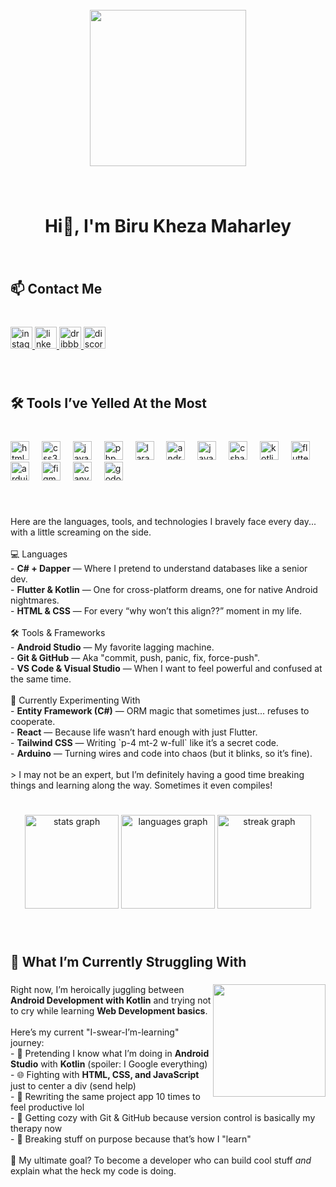 <br clear="both">

<div align="center">
  <img height="250" src="https://media.tenor.com/tEbjIWKMCYoAAAAC/hu-tao-genshin-impact.gif"  />
</div>

###

<br clear="both">

<h1 align="center">Hi👋, I'm Biru Kheza Maharley</h1>

###

<br clear="both">

<h2 align="left">📫 Contact Me</h2>

###

<br clear="both">

<div align="left">
  <a href="https://www.instagram.com/biruworks/" target="_blank">
    <img src="https://img.shields.io/static/v1?message=Instagram&logo=instagram&label=&color=E4405F&logoColor=white&labelColor=&style=for-the-badge" height="35" alt="instagram logo"  />
  </a>
  <a href="https://www.linkedin.com/in/birukheza/" target="_blank">
    <img src="https://img.shields.io/static/v1?message=LinkedIn&logo=linkedin&label=&color=0077B5&logoColor=white&labelColor=&style=for-the-badge" height="35" alt="linkedin logo"  />
  </a>
  <a href="https://dribbble.com/BiruDribbble" target="_blank">
    <img src="https://img.shields.io/static/v1?message=Dribbble&logo=dribbble&label=&color=EA4C89&logoColor=white&labelColor=&style=for-the-badge" height="35" alt="dribbble logo"  />
  </a>
  <a href="discordapp.com/users/383944841782099969" target="_blank">
    <img src="https://img.shields.io/static/v1?message=Discord&logo=discord&label=&color=7289DA&logoColor=white&labelColor=&style=for-the-badge" height="35" alt="discord logo"  />
  </a>
</div>

###

<br clear="both">

<h2 align="left">🛠️ Tools I’ve Yelled At the Most</h2>

###

<br clear="both">

<div align="left">
  <img src="https://cdn.jsdelivr.net/gh/devicons/devicon/icons/html5/html5-original.svg" height="30" alt="html5 logo"  />
  <img width="12" />
  <img src="https://cdn.jsdelivr.net/gh/devicons/devicon/icons/css3/css3-original.svg" height="30" alt="css3 logo"  />
  <img width="12" />
  <img src="https://cdn.jsdelivr.net/gh/devicons/devicon/icons/javascript/javascript-original.svg" height="30" alt="javascript logo"  />
  <img width="12" />
  <img src="https://cdn.jsdelivr.net/gh/devicons/devicon/icons/php/php-original.svg" height="30" alt="php logo"  />
  <img width="12" />
  <img src="https://cdn.jsdelivr.net/gh/devicons/devicon/icons/laravel/laravel-original.svg" height="30" alt="laravel logo"  />
  <img width="12" />
  <img src="https://cdn.jsdelivr.net/gh/devicons/devicon/icons/androidstudio/androidstudio-original.svg" height="30" alt="androidstudio logo"  />
  <img width="12" />
  <img src="https://cdn.jsdelivr.net/gh/devicons/devicon/icons/java/java-original.svg" height="30" alt="java logo"  />
  <img width="12" />
  <img src="https://cdn.jsdelivr.net/gh/devicons/devicon/icons/csharp/csharp-original.svg" height="30" alt="csharp logo"  />
  <img width="12" />
  <img src="https://cdn.jsdelivr.net/gh/devicons/devicon/icons/kotlin/kotlin-original.svg" height="30" alt="kotlin logo"  />
  <img width="12" />
  <img src="https://cdn.jsdelivr.net/gh/devicons/devicon/icons/flutter/flutter-original.svg" height="30" alt="flutter logo"  />
  <img width="12" />
  <img src="https://cdn.jsdelivr.net/gh/devicons/devicon/icons/arduino/arduino-original.svg" height="30" alt="arduino logo"  />
  <img width="12" />
  <img src="https://cdn.jsdelivr.net/gh/devicons/devicon/icons/figma/figma-original.svg" height="30" alt="figma logo"  />
  <img width="12" />
  <img src="https://cdn.jsdelivr.net/gh/devicons/devicon/icons/canva/canva-original.svg" height="30" alt="canva logo"  />
  <img width="12" />
  <img src="https://cdn.jsdelivr.net/gh/devicons/devicon/icons/godot/godot-original.svg" height="30" alt="godot logo"  />
</div>

###

<br clear="both">

<p align="left">Here are the languages, tools, and technologies I bravely face every day... with a little screaming on the side.<br><br>💻 Languages<br>- <b>C# + Dapper</b> — Where I pretend to understand databases like a senior dev.<br>- <b>Flutter & Kotlin</b> — One for cross-platform dreams, one for native Android nightmares.<br>- <b>HTML & CSS</b> — For every “why won’t this align??” moment in my life.<br><br>🛠️ Tools & Frameworks<br>- <b>Android Studio</b> — My favorite lagging machine.<br>- <b>Git & GitHub</b> — Aka "commit, push, panic, fix, force-push".<br>- <b>VS Code & Visual Studio</b> — When I want to feel powerful and confused at the same time.<br><br>🧪 Currently Experimenting With<br>- <b>Entity Framework (C#)</b> — ORM magic that sometimes just... refuses to cooperate.<br>- <b>React</b> — Because life wasn’t hard enough with just Flutter.<br>- <b>Tailwind CSS</b> — Writing `p-4 mt-2 w-full` like it’s a secret code.<br>- <b>Arduino</b> — Turning wires and code into chaos (but it blinks, so it’s fine).<br><br>> I may not be an expert, but I’m definitely having a good time breaking things and learning along the way. Sometimes it even compiles!

###

<br clear="both">

<div align="center">
  <img src="https://github-readme-stats.vercel.app/api?username=birugh&hide_title=false&hide_rank=false&show_icons=true&include_all_commits=true&count_private=true&disable_animations=false&theme=github_dark&locale=en&hide_border=false&custom_title=Proof%20That%20I%20Touch%20Grass" height="150" alt="stats graph"  />
  <img src="https://github-readme-stats.vercel.app/api/top-langs?username=birugh&locale=en&hide_title=false&layout=compact&card_width=320&langs_count=6&theme=github_dark&hide_border=false&custom_title=My%20Favorite%20Struggles" height="150" alt="languages graph"  />
  <img src="https://streak-stats.demolab.com?user=birugh&locale=en&mode=daily&theme=github_dark&hide_border=false&border_radius=5" height="150" alt="streak graph"  />
</div>

###

<br clear="both">

<h2 align="left">🚧 What I’m Currently Struggling With</h2>

###

<img align="right" height="180" src="https://i.pinimg.com/736x/39/83/f6/3983f612c11fcc7be64af3e4fe7f205f.jpg"  />

###

<p align="left">Right now, I’m heroically juggling between <b>Android Development with Kotlin</b> and trying not to cry while learning <b>Web Development basics</b>.<br><br>Here’s my current "I-swear-I’m-learning" journey:<br>- 📱 Pretending I know what I’m doing in <b>Android Studio</b> with <b>Kotlin</b> (spoiler: I Google everything)<br>- 🌐 Fighting with <b>HTML, CSS, and JavaScript</b> just to center a div (send help)<br>- 🔁 Rewriting the same project app 10 times to feel productive lol<br>- 🧠 Getting cozy with Git & GitHub because version control is basically my therapy now<br>- 🧪 Breaking stuff on purpose because that’s how I "learn"<br><br>📌 My ultimate goal? To become a developer who can build cool stuff <i>and</i> explain what the heck my code is doing.</p>


###
